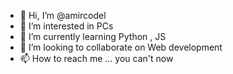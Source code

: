 - 👋 Hi, I’m @amircodel
- 👀 I’m interested in PCs
- 🌱 I’m currently learning Python , JS
- 💞️ I’m looking to collaborate on Web development
- 📫 How to reach me ... you can't now

<!---
amircodel/amircodel is a ✨ special ✨ repository because its `README.md` (this file) appears on your GitHub profile.
You can click the Preview link to take a look at your changes.
--->
